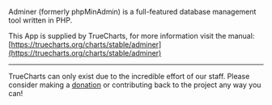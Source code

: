 Adminer (formerly phpMinAdmin) is a full-featured database management tool written in PHP.

This App is supplied by TrueCharts, for more information visit the manual: [https://truecharts.org/charts/stable/adminer](https://truecharts.org/charts/stable/adminer)

---

TrueCharts can only exist due to the incredible effort of our staff.
Please consider making a [donation](https://truecharts.org/about/sponsor) or contributing back to the project any way you can!
